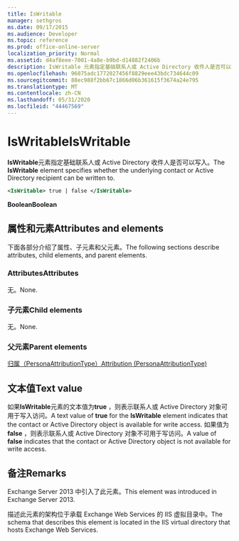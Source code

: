 ```yaml
---
title: IsWritable
manager: sethgros
ms.date: 09/17/2015
ms.audience: Developer
ms.topic: reference
ms.prod: office-online-server
localization_priority: Normal
ms.assetid: d4af8eee-7001-4a8e-b9bd-d14882f2406b
description: IsWritable 元素指定基础联系人或 Active Directory 收件人是否可以写入。
ms.openlocfilehash: 96075adc1772027456f8829eee43bdc734644c09
ms.sourcegitcommit: 88ec988f2bb67c1866d06b361615f3674a24e795
ms.translationtype: MT
ms.contentlocale: zh-CN
ms.lasthandoff: 05/31/2020
ms.locfileid: "44467569"
---
```

# <a name="iswritable"></a><span data-ttu-id="abee5-103">IsWritable</span><span class="sxs-lookup"><span data-stu-id="abee5-103">IsWritable</span></span>

<span data-ttu-id="abee5-104">**IsWritable**元素指定基础联系人或 Active Directory 收件人是否可以写入。</span><span class="sxs-lookup"><span data-stu-id="abee5-104">The **IsWritable** element specifies whether the underlying contact or Active Directory recipient can be written to.</span></span> 
  
```XML
<IsWritable> true | false </IsWritable>
```

 <span data-ttu-id="abee5-105">**Boolean**</span><span class="sxs-lookup"><span data-stu-id="abee5-105">**Boolean**</span></span>
## <a name="attributes-and-elements"></a><span data-ttu-id="abee5-106">属性和元素</span><span class="sxs-lookup"><span data-stu-id="abee5-106">Attributes and elements</span></span>

<span data-ttu-id="abee5-107">下面各部分介绍了属性、子元素和父元素。</span><span class="sxs-lookup"><span data-stu-id="abee5-107">The following sections describe attributes, child elements, and parent elements.</span></span>
  
### <a name="attributes"></a><span data-ttu-id="abee5-108">Attributes</span><span class="sxs-lookup"><span data-stu-id="abee5-108">Attributes</span></span>

<span data-ttu-id="abee5-109">无。</span><span class="sxs-lookup"><span data-stu-id="abee5-109">None.</span></span>
  
### <a name="child-elements"></a><span data-ttu-id="abee5-110">子元素</span><span class="sxs-lookup"><span data-stu-id="abee5-110">Child elements</span></span>

<span data-ttu-id="abee5-111">无。</span><span class="sxs-lookup"><span data-stu-id="abee5-111">None.</span></span>
  
### <a name="parent-elements"></a><span data-ttu-id="abee5-112">父元素</span><span class="sxs-lookup"><span data-stu-id="abee5-112">Parent elements</span></span>

[<span data-ttu-id="abee5-113">归属（PersonaAttributionType）</span><span class="sxs-lookup"><span data-stu-id="abee5-113">Attribution (PersonaAttributionType)</span></span>](attribution-personaattributiontype.md)
  
## <a name="text-value"></a><span data-ttu-id="abee5-114">文本值</span><span class="sxs-lookup"><span data-stu-id="abee5-114">Text value</span></span>

<span data-ttu-id="abee5-115">如果**IsWritable**元素的文本值为**true** ，则表示联系人或 Active Directory 对象可用于写入访问。</span><span class="sxs-lookup"><span data-stu-id="abee5-115">A text value of **true** for the **IsWritable** element indicates that the contact or Active Directory object is available for write access.</span></span> <span data-ttu-id="abee5-116">如果值为**false** ，则表示联系人或 Active Directory 对象不可用于写访问。</span><span class="sxs-lookup"><span data-stu-id="abee5-116">A value of **false** indicates that the contact or Active Directory object is not available for write access.</span></span> 
  
## <a name="remarks"></a><span data-ttu-id="abee5-117">备注</span><span class="sxs-lookup"><span data-stu-id="abee5-117">Remarks</span></span>

<span data-ttu-id="abee5-118">Exchange Server 2013 中引入了此元素。</span><span class="sxs-lookup"><span data-stu-id="abee5-118">This element was introduced in Exchange Server 2013.</span></span>
  
<span data-ttu-id="abee5-119">描述此元素的架构位于承载 Exchange Web Services 的 IIS 虚拟目录中。</span><span class="sxs-lookup"><span data-stu-id="abee5-119">The schema that describes this element is located in the IIS virtual directory that hosts Exchange Web Services.</span></span>
  

